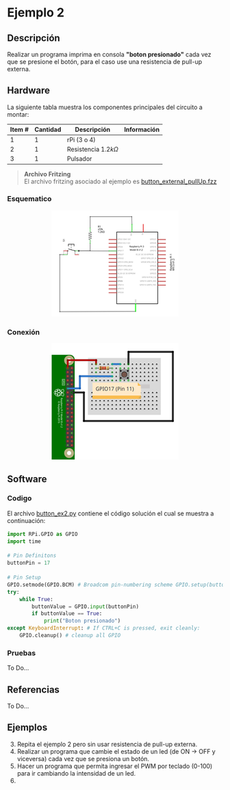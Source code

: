 # Ejemplo 2 


## Descripción

Realizar un programa imprima en consola **"boton presionado"** cada vez que se presione el botón, para el caso use una resistencia de pull-up externa. 

## Hardware

La siguiente tabla muestra los componentes principales del circuito a montar:

|Item # |Cantidad |Descripción| Información|
|---|---|---|---|
|1|1|rPi (3 o 4)||
|2|1|Resistencia $1.2 k\Omega$||
|3|1|Pulsador||

> **Archivo Fritzing** <br>
> El archivo fritzing asociado al ejemplo es [button_external_pullUp.fzz](button_external_pullUp.fzz)

### Esquematico

<p align = "center">
<img src = "example2_sch.png">
</p>

### Conexión

<p align = "center">
<img src = "example2_bb.png">
</p>


## Software

### Codigo

El archivo [button_ex2.py](button_ex2.py) contiene el código solución el cual se muestra a continuación:

```py
import RPi.GPIO as GPIO
import time

# Pin Definitons
buttonPin = 17

# Pin Setup
GPIO.setmode(GPIO.BCM) # Broadcom pin-numbering scheme GPIO.setup(buttonPin,GPIO.IN) # LED pin set as output
try:
    while True:
        buttonValue = GPIO.input(buttonPin)
        if buttonValue == True:
            print("Boton presionado")
except KeyboardInterrupt: # If CTRL+C is pressed, exit cleanly: 
    GPIO.cleanup() # cleanup all GPIO 
```


### Pruebas

To Do...

## Referencias

To Do...

## Ejemplos

3. Repita el ejemplo 2 pero sin usar resistencia de pull-up externa.
4. Realizar un programa que cambie el estado de un led (de ON → OFF y viceversa) cada vez que se presiona un botón. 
5. Hacer un programa que permita ingresar el PWM por teclado (0-100) para ir cambiando la intensidad de un led.
6.  
